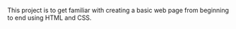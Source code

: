 This project is to get familiar with creating a basic web page from beginning to end using HTML and CSS.